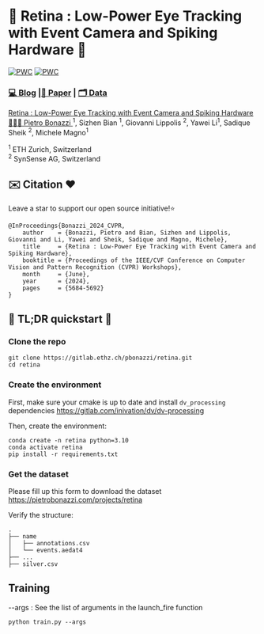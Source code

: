 #  👀 Retina : Low-Power Eye Tracking with Event Camera and Spiking Hardware  👀
[![PWC](https://img.shields.io/endpoint.svg?url=https://paperswithcode.com/badge/a-low-power-neuromorphic-approach-for/pupil-detection-on-ini-30)](https://paperswithcode.com/sota/pupil-detection-on-ini-30?p=a-low-power-neuromorphic-approach-for)
[![PWC](https://img.shields.io/endpoint.svg?url=https://paperswithcode.com/badge/a-low-power-neuromorphic-approach-for/pupil-tracking-on-ini-30)](https://paperswithcode.com/sota/pupil-tracking-on-ini-30?p=a-low-power-neuromorphic-approach-for) 

### [💻 Blog](https://pietrobonazzi.com/projects/retina) |[📜 Paper](https://openaccess.thecvf.com/content/CVPR2024W/AI4Streaming/html/Bonazzi_Retina__Low-Power_Eye_Tracking_with_Event_Camera_and_Spiking_CVPRW_2024_paper.html) | [🗂️ Data](https://pietrobonazzi.com/projects/retina)

[Retina : Low-Power Eye Tracking with Event Camera and Spiking Hardware](https://arxiv.org/abs/2312.00425)  
 [🧑🏻‍🚀 Pietro Bonazzi ](https://linkedin.com/in/pietrobonazzi)<sup>1</sup>,
 Sizhen Bian <sup>1</sup>,
 Giovanni Lippolis <sup>2</sup>,
 Yawei Li<sup>1</sup>,
 Sadique Sheik <sup>2</sup>,
 Michele Magno<sup>1</sup>  <br>

<sup>1</sup> ETH Zurich, Switzerland  <br> 
<sup>2</sup> SynSense AG, Switzerland

## ✉️ Citation ❤️

Leave a star to support our open source initiative!⭐️

```
@InProceedings{Bonazzi_2024_CVPR,
    author    = {Bonazzi, Pietro and Bian, Sizhen and Lippolis, Giovanni and Li, Yawei and Sheik, Sadique and Magno, Michele},
    title     = {Retina : Low-Power Eye Tracking with Event Camera and Spiking Hardware},
    booktitle = {Proceedings of the IEEE/CVF Conference on Computer Vision and Pattern Recognition (CVPR) Workshops},
    month     = {June},
    year      = {2024},
    pages     = {5684-5692}
}
```
## 🚀 TL;DR quickstart 🚀

### Clone the repo

```
git clone https://gitlab.ethz.ch/pbonazzi/retina.git
cd retina
```


### Create the environment

First, make sure your cmake is up to date and install `dv_processing` dependencies 
https://gitlab.com/inivation/dv/dv-processing

Then, create the environment:

```
conda create -n retina python=3.10
conda activate retina
pip install -r requirements.txt
```


### Get the dataset
Please fill up this form to download the dataset 
https://pietrobonazzi.com/projects/retina

Verify the structure:

```
.
├── name
│   ├── annotations.csv
│   └── events.aedat4
├── ...
├── silver.csv
```


## Training
--args : See the list of arguments in the launch_fire function

```
python train.py --args
```

